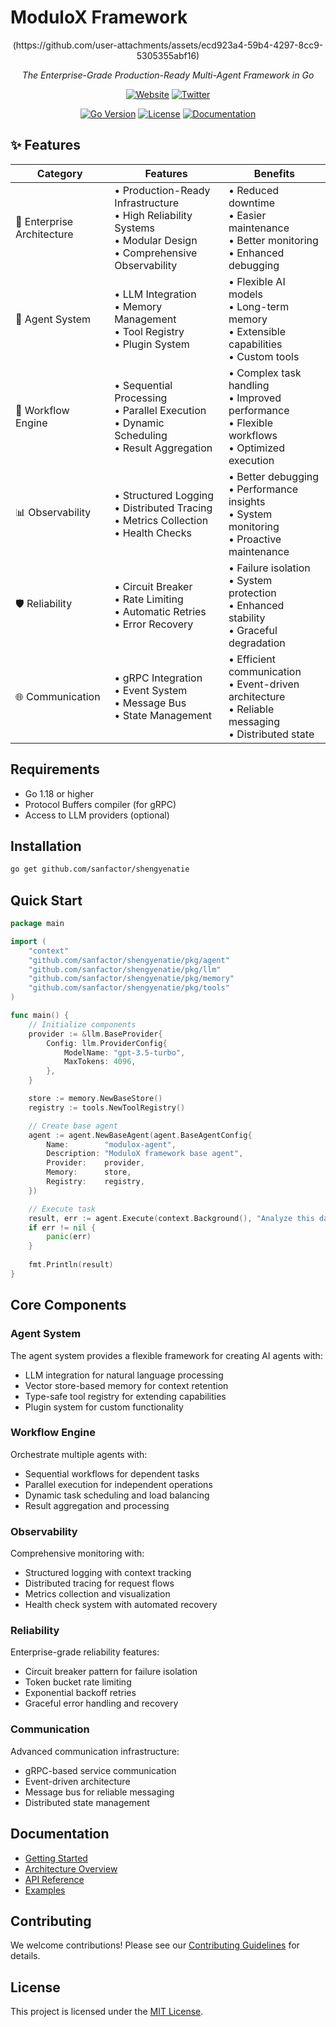 # ModuloX Framework

<div align="center">
(https://github.com/user-attachments/assets/ecd923a4-59b4-4297-8cc9-5305355abf16)

*The Enterprise-Grade Production-Ready Multi-Agent Framework in Go*

[![Website](https://img.shields.io/badge/website-modulox.app-blue)](https://www.modulox.app)
[![Twitter](https://img.shields.io/badge/twitter-@ModuloX__ai-blue)](https://x.com/ModuloX_ai)

[![Go Version](https://img.shields.io/github/go-mod/go-version/sanfactor/shengyenatie)](https://github.com/sanfactor/shengyenatie)
[![License](https://img.shields.io/github/license/sanfactor/shengyenatie)](https://github.com/sanfactor/shengyenatie/blob/main/LICENSE)
[![Documentation](https://img.shields.io/badge/docs-latest-blue)](https://github.com/sanfactor/shengyenatie/tree/main/docs)
</div>

## ✨ Features

| Category | Features | Benefits |
|----------|----------|----------|
| 🏢 Enterprise Architecture | • Production-Ready Infrastructure<br>• High Reliability Systems<br>• Modular Design<br>• Comprehensive Observability | • Reduced downtime<br>• Easier maintenance<br>• Better monitoring<br>• Enhanced debugging |
| 🤖 Agent System | • LLM Integration<br>• Memory Management<br>• Tool Registry<br>• Plugin System | • Flexible AI models<br>• Long-term memory<br>• Extensible capabilities<br>• Custom tools |
| 🔄 Workflow Engine | • Sequential Processing<br>• Parallel Execution<br>• Dynamic Scheduling<br>• Result Aggregation | • Complex task handling<br>• Improved performance<br>• Flexible workflows<br>• Optimized execution |
| 📊 Observability | • Structured Logging<br>• Distributed Tracing<br>• Metrics Collection<br>• Health Checks | • Better debugging<br>• Performance insights<br>• System monitoring<br>• Proactive maintenance |
| 🛡️ Reliability | • Circuit Breaker<br>• Rate Limiting<br>• Automatic Retries<br>• Error Recovery | • Failure isolation<br>• System protection<br>• Enhanced stability<br>• Graceful degradation |
| 🌐 Communication | • gRPC Integration<br>• Event System<br>• Message Bus<br>• State Management | • Efficient communication<br>• Event-driven architecture<br>• Reliable messaging<br>• Distributed state |

## Requirements

- Go 1.18 or higher
- Protocol Buffers compiler (for gRPC)
- Access to LLM providers (optional)

## Installation

```bash
go get github.com/sanfactor/shengyenatie
```

## Quick Start

```go
package main

import (
    "context"
    "github.com/sanfactor/shengyenatie/pkg/agent"
    "github.com/sanfactor/shengyenatie/pkg/llm"
    "github.com/sanfactor/shengyenatie/pkg/memory"
    "github.com/sanfactor/shengyenatie/pkg/tools"
)

func main() {
    // Initialize components
    provider := &llm.BaseProvider{
        Config: llm.ProviderConfig{
            ModelName: "gpt-3.5-turbo",
            MaxTokens: 4096,
        },
    }

    store := memory.NewBaseStore()
    registry := tools.NewToolRegistry()

    // Create base agent
    agent := agent.NewBaseAgent(agent.BaseAgentConfig{
        Name:        "modulox-agent",
        Description: "ModuloX framework base agent",
        Provider:    provider,
        Memory:      store,
        Registry:    registry,
    })

    // Execute task
    result, err := agent.Execute(context.Background(), "Analyze this data...")
    if err != nil {
        panic(err)
    }
    
    fmt.Println(result)
}
```

## Core Components

### Agent System
The agent system provides a flexible framework for creating AI agents with:
- LLM integration for natural language processing
- Vector store-based memory for context retention
- Type-safe tool registry for extending capabilities
- Plugin system for custom functionality

### Workflow Engine
Orchestrate multiple agents with:
- Sequential workflows for dependent tasks
- Parallel execution for independent operations
- Dynamic task scheduling and load balancing
- Result aggregation and processing

### Observability
Comprehensive monitoring with:
- Structured logging with context tracking
- Distributed tracing for request flows
- Metrics collection and visualization
- Health check system with automated recovery

### Reliability
Enterprise-grade reliability features:
- Circuit breaker pattern for failure isolation
- Token bucket rate limiting
- Exponential backoff retries
- Graceful error handling and recovery

### Communication
Advanced communication infrastructure:
- gRPC-based service communication
- Event-driven architecture
- Message bus for reliable messaging
- Distributed state management

## Documentation

- [Getting Started](docs/getting-started.md)
- [Architecture Overview](docs/architecture.md)
- [API Reference](docs/api/README.md)
- [Examples](examples/README.md)

## Contributing

We welcome contributions! Please see our [Contributing Guidelines](CONTRIBUTING.md) for details.

## License

This project is licensed under the [MIT License](LICENSE).

